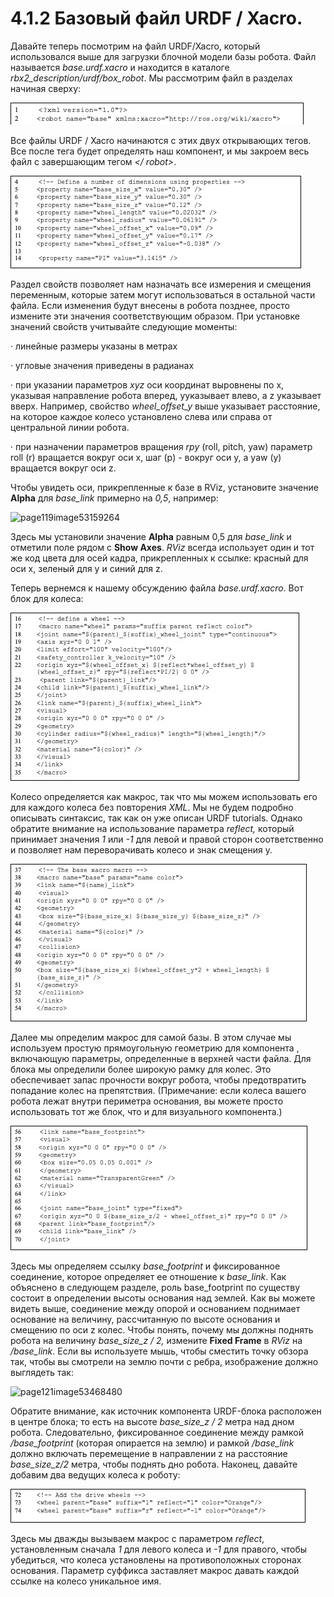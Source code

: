 # 4.1.2 Базовый файл URDF / Xacro.

Давайте теперь посмотрим на файл URDF/Xacro, который использовался выше для загрузки блочной модели базы робота. Файл называется _base.urdf.xacro_ и находится в каталоге _rbx2\_description/urdf/box\_robot_. Мы рассмотрим файл в разделах начиная сверху:

![](../.gitbook/assets/image%20%2871%29.jpeg)

Все файлы URDF / Xacro начинаются с этих двух открывающих тегов. Все после тега  будет определять наш компонент, и мы закроем весь файл с завершающим тегом _&lt;/ robot&gt;_.

![](../.gitbook/assets/image%20%2873%29.jpeg)

Раздел свойств позволяет нам назначать все измерения и смещения переменным, которые затем могут использоваться в остальной части файла. Если изменения будут внесены в робота позднее, просто измените эти значения соответствующим образом. При установке значений свойств учитывайте следующие моменты:

·      линейные размеры указаны в метрах

·      угловые значения приведены в радианах

·      при указании параметров _xyz_ оси координат выровнены по x, указывая направление робота вперед, yуказывает влево, а z указывает вверх. Например, свойство _wheel\_offset\_y_ выше указывает расстояние, на которое каждое колесо установлено слева или справа от центральной линии робота.

·      при назначении параметров вращения _rpy_ \(roll, pitch, yaw\) параметр roll \(r\) вращается вокруг оси x, шаг \(p\) - вокруг оси y, а yaw \(y\) вращается вокруг оси z.

Чтобы увидеть оси, прикрепленные к базе в RViz, установите значение **Alpha** для _base\_link_ примерно на _0,5_, например:

![page119image53159264](blob:https://app.gitbook.com/4e18bed6-c57b-4180-ac4e-1b960479868b)

Здесь мы установили значение **Alpha** равным 0,5 для _base\_link_ и отметили поле рядом с **Show Axes**. _RViz_ всегда использует один и тот же код цвета для осей кадра, прикрепленных к ссылке: красный для оси x, зеленый для y и синий для z.

Теперь вернемся к нашему обсуждению файла _base.urdf.xacro_. Вот блок для колеса:

![](../.gitbook/assets/image%20%2817%29.jpeg)

Колесо определяется как макрос, так что мы можем использовать его для каждого колеса без повторения _XML_. Мы не будем подробно описывать синтаксис, так как он уже описан URDF tutorials. Однако обратите внимание на использование параметра _reflect,_ который принимает значения _1_ или _-1_ для левой и правой сторон соответственно и позволяет нам переворачивать колесо и знак смещения y.

![](../.gitbook/assets/image%20%28103%29.jpeg)

Далее мы определим макрос для самой базы. В этом случае мы используем простую прямоугольную геометрию для компонента , включающую параметры, определенные в верхней части файла. Для блока  мы определили более широкую рамку для колес. Это обеспечивает запас прочности вокруг робота, чтобы предотвратить попадание колес на препятствия. \(Примечание: если колеса вашего робота лежат внутри периметра основания, вы можете просто использовать тот же блок, что и для визуального компонента.\)

![](../.gitbook/assets/image%20%286%29.png)

Здесь мы определяем ссылку _base\_footprint_ и фиксированное соединение, которое определяет ее отношение к _base\_link_. Как объяснено в следующем разделе, роль base\_footprint по существу состоит в определении высоты основания над землей. Как вы можете видеть выше, соединение между опорой и основанием поднимает основание на величину, рассчитанную по высоте основания и смещению по оси z колес. Чтобы понять, почему мы должны поднять робота на величину _base\_size\_z / 2,_ измените **Fixed Frame** в _RViz_ на _/base\_link_. Если вы используете мышь, чтобы сместить точку обзора так, чтобы вы смотрели на землю почти с ребра, изображение должно выглядеть так:

![page121image53468480](blob:https://app.gitbook.com/d2b91af6-f6b2-417f-9b5c-4b28bf40397e)

Обратите внимание, как источник компонента URDF-блока расположен в центре блока; то есть на высоте _base\_size\_z / 2_ метра над дном робота. Следовательно, фиксированное соединение между рамкой _/base\_footprint_ \(которая опирается на землю\) и рамкой _/base\_link_ должно включать перемещение в направлении z на расстояние _base\_size\_z/2_ метра, чтобы поднять дно робота. Наконец, давайте добавим два ведущих колеса к роботу:

![](../.gitbook/assets/image%20%2855%29.png)

Здесь мы дважды вызываем макрос  с параметром _reflect_, установленным сначала _1_ для левого колеса и _-1_ для правого, чтобы убедиться, что колеса установлены на противоположных сторонах основания. Параметр суффикса заставляет макрос  давать каждой ссылке на колесо уникальное имя.



